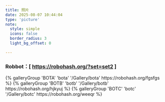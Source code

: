 ```yaml
---
title: 照片
date: 2025-08-07 10:44:04
type: 'picture'
note:
  style: simple
  icons: false
  border_radius: 3
  light_bg_offset: 0

---
```

### Robbot：[ https://robohash.org/?set=set2 ]
<div class="gallery-group-main">
{% galleryGroup 'BOTA' 'bota' '/Gallery/bota' https://robohash.org/fgsfgs %}
{% galleryGroup 'BOTB' 'botb' '/Gallery/botb' https://robohash.org/hjkyuj %}
{% galleryGroup 'BOTC' 'botc' '/Gallery/botc' https://robohash.org/weeqr %}
</div>

